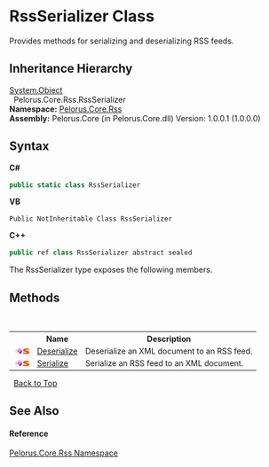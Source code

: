 # RssSerializer Class
 

Provides methods for serializing and deserializing RSS feeds.


## Inheritance Hierarchy
<a href="http://msdn2.microsoft.com/en-us/library/e5kfa45b" target="_blank">System.Object</a><br />&nbsp;&nbsp;Pelorus.Core.Rss.RssSerializer<br />
**Namespace:**&nbsp;<a href="683C06D0">Pelorus.Core.Rss</a><br />**Assembly:**&nbsp;Pelorus.Core (in Pelorus.Core.dll) Version: 1.0.0.1 (1.0.0.0)

## Syntax

**C#**<br />
``` C#
public static class RssSerializer
```

**VB**<br />
``` VB
Public NotInheritable Class RssSerializer
```

**C++**<br />
``` C++
public ref class RssSerializer abstract sealed
```

The RssSerializer type exposes the following members.


## Methods
&nbsp;<table><tr><th></th><th>Name</th><th>Description</th></tr><tr><td>![Public method](media/pubmethod.gif "Public method")![Static member](media/static.gif "Static member")</td><td><a href="C63582B7">Deserialize</a></td><td>
Deserialize an XML document to an RSS feed.</td></tr><tr><td>![Public method](media/pubmethod.gif "Public method")![Static member](media/static.gif "Static member")</td><td><a href="E70DECC2">Serialize</a></td><td>
Serialize an RSS feed to an XML document.</td></tr></table>&nbsp;
<a href="#rssserializer-class">Back to Top</a>

## See Also


#### Reference
<a href="683C06D0">Pelorus.Core.Rss Namespace</a><br />